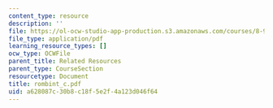 ```yaml
---
content_type: resource
description: ''
file: https://ol-ocw-studio-app-production.s3.amazonaws.com/courses/8-942-cosmology-fall-2001/a628087c30b8c18f5e2f4a123d046f64_rombint_c.pdf
file_type: application/pdf
learning_resource_types: []
ocw_type: OCWFile
parent_title: Related Resources
parent_type: CourseSection
resourcetype: Document
title: rombint_c.pdf
uid: a628087c-30b8-c18f-5e2f-4a123d046f64
---
```

